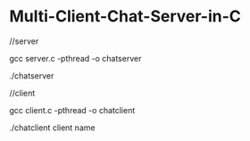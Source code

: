 ﻿# Multi-Client-Chat-Server-in-C
//server

gcc server.c -pthread -o chatserver

 ./chatserver

//client

gcc client.c -pthread -o chatclient

 ./chatclient client name

